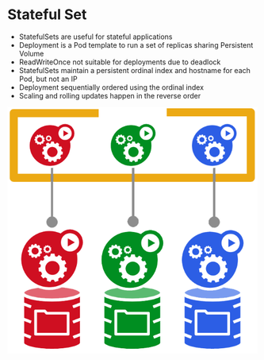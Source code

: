 # Stateful Set

* StatefulSets are useful for stateful applications
* Deployment is a Pod template to run a set of replicas sharing Persistent Volume
* ReadWriteOnce not suitable for deployments due to deadlock
* StatefulSets maintain a persistent ordinal index and hostname for each Pod, but not an IP
* Deployment sequentially ordered using the ordinal index
* Scaling and rolling updates happen in the reverse order

[![](../media/stateful-set.png)](https://cloud.google.com/kubernetes-engine/docs/concepts/statefulset)
